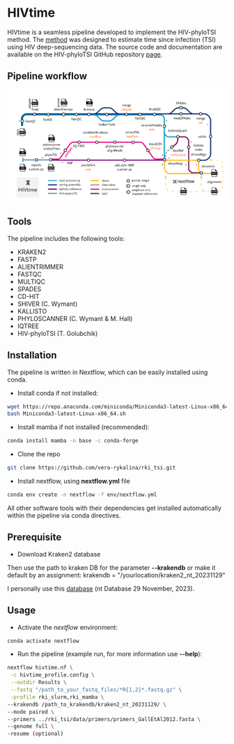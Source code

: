 # HIVtime
HIVtime is a seamless pipeline developed to implement the HIV-phyloTSI method. The [method](https://www.medrxiv.org/content/10.1101/2022.05.15.22275117v1) was designed to estimate time since infection (TSI) using HIV deep-sequencing data. The source code and documentation are available on the HIV-phyloTSI GitHub repository [page](https://github.com/BDI-pathogens/HIV-phyloTSI/tree/main).

## Pipeline workflow
![Plot](/images/HIVtime_400_dpi.png)

## Tools
The pipeline includes the following tools:
- KRAKEN2
- FASTP
- ALIENTRIMMER
- FASTQC
- MULTIQC
- SPADES
- CD-HIT
- SHIVER (C. Wymant)
- KALLISTO
- PHYLOSCANNER (C. Wymant & M. Hall)
- IQTREE
- HIV-phyloTSI (T. Golubchik)

## Installation
The pipeline is written in Nextflow, which can be easily installed using conda.

- Install conda if not installed:

```sh
wget https://repo.anaconda.com/miniconda/Miniconda3-latest-Linux-x86_64.sh
bash Miniconda3-latest-Linux-x86_64.sh
```

- Install mamba if not installed (recommended):

```sh
conda install mamba -n base -c conda-forge
```

- Clone the repo

```sh
git clone https://github.com/vera-rykalina/rki_tsi.git
```

- Install nextflow, using **nextflow.yml** file

```sh
conda env create -n nextflow -f env/nextflow.yml
```

All other software tools with their dependencies get installed automatically within the pipeline via conda directives. 

## Prerequisite
- Download Kraken2 database

Then use the path to kraken DB for the parameter **--krakendb** or make it default by an assignment: krakendb = "/yourlocation/kraken2_nt_20231129"

I personally use this [database](https://benlangmead.github.io/aws-indexes/k2) (nt Database 29 November, 2023).



## Usage
- Activate the *nextflow* environment:
```sh
conda activate nextflow
```
- Run the pipeline (example run, for more information use **--help**): 

```sh
nextflow hivtime.nf \
 -c hivtime_profile.config \
 --outdir Results \
 --fastq "/path_to_your_fastq_files/*R{1,2}*.fastq.gz" \
 -profile rki_slurm,rki_mamba \
--krakendb /path_to_krakendb/kraken2_nt_20231129/ \
--mode paired \
--primers ../rki_tsi/data/primers/primers_GallEtAl2012.fasta \
--genome full \
-resume (optional)
```
